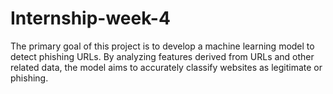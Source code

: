 # Internship-week-4
The primary goal of this project is to develop a machine learning model to detect phishing URLs. By analyzing features derived from URLs and other related data, the model aims to accurately classify websites as legitimate or phishing.

